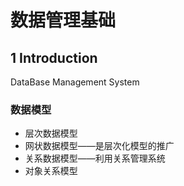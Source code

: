 # 数据管理基础

## 1 Introduction

DataBase Management System

### 数据模型

* 层次数据模型
* 网状数据模型——是层次化模型的推广
* 关系数据模型——利用关系管理系统
* 对象关系模型